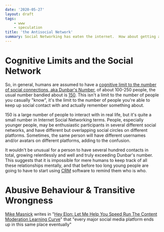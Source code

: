 ```yaml
---
date: '2020-05-27'
layout: draft
tags:
    - www
    - speculation
title: 'the Antisocial Network'
summary: Social Networking has eaten the internet.  How about getting antisocial?
---
```


# Cognitive Limits and the Social Network

So, in general, humans are assumed to have a
[cognitive limit to the number of social connections, aka Dunbar's Number](https://en.wikipedia.org/wiki/Dunbar%27s_number),
of about 100-250 people, the usual number bandied about is
[150](https://pubmed.ncbi.nlm.nih.gov/26189988/).
This isn't a limit to the number of people you casually "know", it's the limit to the
number of people you're able to keep up social contact with and actually remember something
about.

150 is a large number of people to interact with in real life, but it's quite a small number
in Internet Social Networking terms.
People, especially younger people, may be enthusiastic participants
in several different social networks, and have different but overlapping social circles on
different platforms.
Sometimes, the same person will have different usernames and/or avatars
on different platforms, adding to the confusion.

It wouldn't be unusual for a person to have several hundred contacts in total,
growing relentlessly and well and truly exceeding Dunbar's number.
This suggests that it is impossible for mere humans to keep track of all these relationships
mentally, and that before too long young people are going to have to start using
[CRM](https://en.wikipedia.org/wiki/Customer_relationship_management)
software to remind them who is who.

# Abusive Behaviour & Transitive Wrongness

[Mike Masnick](https://mastodon.social/@mmasnick) writes in 
"[Hey Elon: Let Me Help You Speed Run The Content Moderation Learning Curve](https://www.techdirt.com/2022/11/02/hey-elon-let-me-help-you-speed-run-the-content-moderation-learning-curve/)"
that "every major social media platform ends up in this same place eventually"


